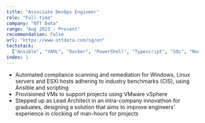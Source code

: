 ```yaml
---
title: "Associate DevOps Engineer"
role: "Full-time"
company: "NTT Data"
range: "Aug 2023 - Present"
recommendation: false
url: "https://www.nttdata.com/sg/en"
techstack:
  ["Ansible", "YAML", "Docker", "PowerShell", "Typescript", "SQL", "NodeJS"]
index: 1
---
```


- Automated compliance scanning and remediation for Windows, Linux servers and ESXI hosts adhering to industry
  benchmarks (CIS), using Ansible and scripting
- Provisioned VMs to support projects using VMware vSphere
- Stepped up as Lead Architect in an intra-company innovathon for graduates, designing a solution that aims to
  improve engineers’ experience in clocking of man-hours for projects
